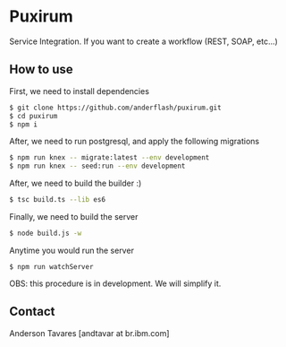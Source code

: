 # Puxirum

Service Integration. If you want to create a workflow (REST, SOAP, etc...)

## How to use

First, we need to install dependencies

~~~.bash
$ git clone https://github.com/anderflash/puxirum.git
$ cd puxirum
$ npm i
~~~

After, we need to run postgresql, and apply the following migrations
~~~.bash
$ npm run knex -- migrate:latest --env development
$ npm run knex -- seed:run --env development
~~~

After, we need to build the builder :)
~~~.bash
$ tsc build.ts --lib es6
~~~

Finally, we need to build the server
~~~.bash
$ node build.js -w
~~~

Anytime you would run the server
~~~
$ npm run watchServer
~~~

OBS: this procedure is in development. We will simplify it.

## Contact

Anderson Tavares  [andtavar at br\.ibm\.com]